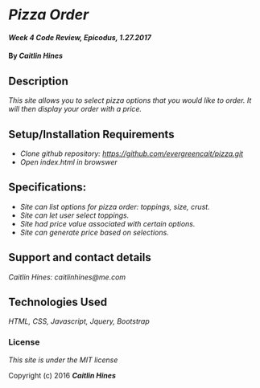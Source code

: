 # _Pizza Order_

#### _Week 4 Code Review, Epicodus, 1.27.2017_

#### By _**Caitlin Hines**_

## Description

_This site allows you to select pizza options that you would like to order. It will then display your order with a price._

## Setup/Installation Requirements

* _Clone github repository: https://github.com/evergreencait/pizza.git_
* _Open index.html in browswer_



## Specifications:

* _Site can list options for pizza order: toppings, size, crust._
* _Site can let user select toppings._
* _Site had price value associated with certain options._
* _Site can generate price based on selections._

## Support and contact details

_Caitlin Hines: caitlinhines@me.com_

## Technologies Used

_HTML, CSS, Javascript, Jquery, Bootstrap_

### License

*This site is under the MIT license*

Copyright (c) 2016 **_Caitlin Hines_**
